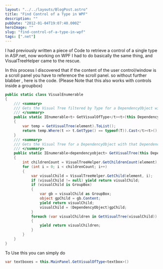 ```yaml
---
layout: "../../layouts/BlogPost.astro"
title: "Find Control of a Type in WPF"
description: ""
pubDate: "2012-01-04T19:07:40.000Z"
heroImage: ""
slug: "find-control-of-a-type-in-wpf"
tags: [".net"]
---
```


I had previously written a piece of Code to retrieve a control of a single type in ASP.net, now working on WPF I had to do basically the same thing, and VisualTreeHelper came to the rescue.

In this process I discovered that if the content of the user control/window is a scroll panel you have to reference the scroll panel. so without further blabber , here is the code. (Please Note that this also works with controls inside a groupbox)

```csharp
public static class VisualEnumerable
{
    /// <summary>
    /// Gets the Visual Tree filtered by Type for a DependencyObject with that DependencyObject as the root.
    /// </summary>
    public static IEnumerable<t> GetVisualOfType</t><t>(this DependencyObject element)
    {
        var temp = GetVisualTree(element).ToList();
        return temp.Where(t => t.GetType() == typeof(T)).Cast</t><t>();
    }
    /// <summary>
    /// Gets the Visual Tree for a DependencyObject with that DependencyObject as the root.
    /// </summary>
    public static IEnumerable<dependencyobject> GetVisualTree(this DependencyObject element)
    {
        int childrenCount = VisualTreeHelper.GetChildrenCount(element);
        for (int i = 0; i < childrenCount; i++)
        {
            var visualChild = VisualTreeHelper.GetChild(element, i);
            if (visualChild != null) yield return visualChild;
            if (visualChild is GroupBox)
            {
                var gb = visualChild as GroupBox;
                object gpChild = gb.Content;
                yield return visualChild;
                visualChild = (DependencyObject)gpChild;
            }
            foreach (var visualChildren in GetVisualTree(visualChild))
            {
                yield return visualChildren;
            }
        }
    }
}
```
To Use this you can simply do
```csharp
var textboxes = this.MainPanel.GetVisualOfType<textbox>()
```
